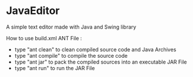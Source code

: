 # JavaEditor

A simple text editor made with Java and Swing library

How to use build.xml ANT File :
- type "ant clean" to clean compiled source code and Java Archives
- type "ant compile" to compile the source code
- type "ant jar" to pack the compiled sources into an executable JAR File
- type "ant run" to run the JAR File